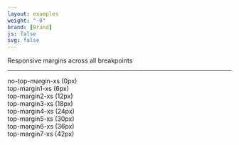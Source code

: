 ```yaml
---
layout: examples
weight: "-0"
brand: [Brand]
js: false
svg: false
---
```


<div class="margin-classes">
	<div class="top-margin7-xs top-margin1-sm top-margin7-md top-margin1-lg">Responsive margins across all breakpoints</div>
</div>

<hr>

<div class="margin-classes">
	<div class="no-top-margin-xs">no-top-margin-xs (0px)</div>
</div>
<div class="margin-classes">
	<div class="top-margin1-xs">top-margin1-xs (6px)</div>
</div>
<div class="margin-classes">
	<div class="top-margin2-xs">top-margin2-xs (12px)</div>
</div>
<div class="margin-classes">
	<div class="top-margin3-xs">top-margin3-xs (18px)</div>
</div>
<div class="margin-classes">
	<div class="top-margin4-xs">top-margin4-xs (24px)</div>
</div>
<div class="margin-classes">
	<div class="top-margin5-xs">top-margin5-xs (30px)</div>
</div>
<div class="margin-classes">
	<div class="top-margin6-xs">top-margin6-xs (36px)</div>
</div>
<div class="margin-classes">
	<div class="top-margin7-xs">top-margin7-xs (42px)</div>
</div>